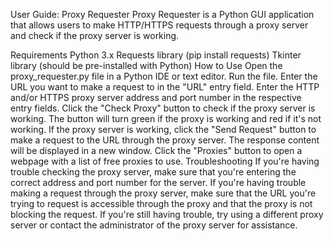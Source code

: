 User Guide: Proxy Requester
Proxy Requester is a Python GUI application that allows users to make HTTP/HTTPS requests through a proxy server and check if the proxy server is working.

Requirements
Python 3.x
Requests library (pip install requests)
Tkinter library (should be pre-installed with Python)
How to Use
Open the proxy_requester.py file in a Python IDE or text editor.
Run the file.
Enter the URL you want to make a request to in the "URL" entry field.
Enter the HTTP and/or HTTPS proxy server address and port number in the respective entry fields.
Click the "Check Proxy" button to check if the proxy server is working. The button will turn green if the proxy is working and red if it's not working.
If the proxy server is working, click the "Send Request" button to make a request to the URL through the proxy server. The response content will be displayed in a new window.
Click the "Proxies" button to open a webpage with a list of free proxies to use.
Troubleshooting
If you're having trouble checking the proxy server, make sure that you're entering the correct address and port number for the server.
If you're having trouble making a request through the proxy server, make sure that the URL you're trying to request is accessible through the proxy and that the proxy is not blocking the request.
If you're still having trouble, try using a different proxy server or contact the administrator of the proxy server for assistance.
